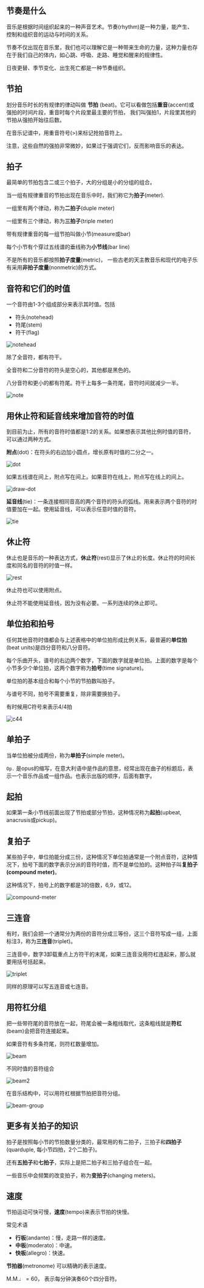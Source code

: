 

## 节奏是什么

音乐是根据时间组织起来的一种声音艺术。节奏(rhythm)是一种力量，能产生、控制和组织音的运动与时间的关系。

节奏不仅出现在音乐里，我们也可以理解它是一种带来生命的力量，这种力量也存在于我们自己的体内，如心跳、呼吸、走路、睡觉和醒来的规律性。

日夜更替、季节变化、出生死亡都是一种节奏组织。

## 节拍

划分音乐时长的有规律的律动叫做 **节拍** (beat)。它可以看做包括**重音**(accent)或强拍的时间片段，重音时每个片段里最主要的节拍， 我们叫强拍1，片段里其他的节拍从强拍开始往后数。

在音乐记谱中，用重音符号(>)来标记抢拍音符上。

注意，这些自然的强拍非常微妙，如果过于强调它们，反而影响音乐的表达。

## 拍子

最简单的节拍包含二或三个拍子，大的分组是小的分组的组合。

当一组有规律重音的节拍出现在音乐中时，我们称它为**拍子**(meter).

一组里有两个律动，称为**二拍子**(duple meter)

一组里有三个律动，称为**三拍子**(triple meter)

带有规律重音的每一组节拍叫做小节(measure或bar)

每个小节有个穿过五线谱的垂线称为**小节线**(bar line)

不是所有的音乐都按照**拍子度量**(metric)， 一些古老的天主教音乐和现代的电子乐有采用**非拍子度量**(nonmetric)的方式。

## 音符和它们的时值

一个音符由1-3个组成部分来表示其时值。包括
+ 符头(notehead)
+ 符尾(stem)
+ 符干(flag)

![notehead](img/notehead.png)


除了全音符，都有符干。

全音符和二分音符的符头是空心的，其他都是黑色的。

八分音符和更小的都有符尾。符干上每多一条符尾，音符时间就减少一半。


![note](img/note.png)

## 用休止符和延音线来增加音符的时值

到目前为止，所有的音符时值都是1:2的关系。如果想表示其他比例时值的音符，可以通过两种方式。

**附点**(dot)：在符头的右边加小圆点，增长原有时值的二分之一。

![dot](img/dot.png)

如果五线谱在间上，附点写在间上。如果音符在线上，附点写在线上的间上。

![draw-dot](img/draw-dot.png)

**延音线**(tie)：一条连接相同音高的两个音符的符头的弧线。用来表示两个音符的时值要加在一起。使用延音线，可以表示任意时值的音符。

![tie](img/tie.png)


## 休止符

休止也是音乐的一种表达方式，**休止符**(rest)显示了休止的长度。休止符的时间长度和同名的音符的时值一样。

![rest](img/rest.png)

休止符也可以使用附点。

休止符不能使用延音线，因为没有必要。一系列连续的休止即可。


## 单位拍和拍号

任何其他音符时值都会与上述表格中的单位拍形成比例关系，最普遍的**单位拍**(beat units)是四分音符和八分音符。

每个乐曲开头，谱号的右边两个数字，下面的数字就是单位拍。上面的数字是每个小节多少个单位拍，这两个数字称为**拍号**(time signature)。

单位拍的基本组合和每个小节的节拍数叫拍子。

与谱号不同，拍号不需要重复，除非需要换拍子。

有时候用C符号来表示4/4拍

![c44](img/c44.png)


## 单拍子

当单位拍被分成两份，称为**单拍子**(simple meter)。

`Op.` 是opus的缩写，在意大利语中是作品的意思，经常出现在曲子的标题后，表示一个音乐作品或一组作品。也表示出版的顺序，后面有数字。

## 起拍

如果第一条小节线前面出现了节拍或部分节拍，这种情况称为**起拍**(upbeat, anacrusis或pickup)。

## 复拍子

某些拍子中，单位拍能分成三份，这种情况下单位拍通常是一个附点音符，这种情况下，拍号下面的数字表示分派的音符时值，而不是单位拍的。这种拍子叫**复拍子(compound meter)**。

这种情况下，拍号上的数字都是3的倍数，6,9，或12。

![compound-meter](img/compound-meter.png)


## 三连音

有时，我们会把一个通常分为两份的音符分成三等份，这三个音符写成一组，上面标注3，称为**三连音**(triplet)。

三连音中，数字3卸载重点上方符干的末尾，如果三连音没用符杠连起来，那么就要用括号括起来。

![triplet](img/triplet.png)


同样的原理可以写五连音或七连音。

## 用符杠分组

把一些带符尾的音符放在一起，符尾会被一条粗线取代，这条粗线就是**符杠**(beam)会把音符连接起来。

如果音符有多条符尾，则符杠数量增加。

![beam](img/beam.png)

不同时值的音符组合

![beam2](img/beam2.png)

在音乐结构中，可以用符杠根据节拍把音符分组。

![beam-group](img/beam-group.png)

## 更多有关拍子的知识

拍子是按照每小节的节拍数量分类的，最常用的有二拍子，三拍子和**四拍子**(quarduple, 每小节四拍，2个二拍子)。

还有**五拍子**和**七拍子**，实际上是把二拍子和三拍子组合在一起。

一些音乐中会频繁的改变拍子，称为**变拍子**(changing meters)。



## 速度

节拍运动可快可慢，**速度**(tempo)来表示节拍的快慢。

常见术语
+ **行板**(andante)：慢，走路一样的速度。
+ **中板**(moderato)：中速。
+ **快板**(allegro)：快速。

**节拍器**(metronome) 可以精确的表示速度。

M.M.♩ = 60， 表示每分钟演奏60个四分音符。

